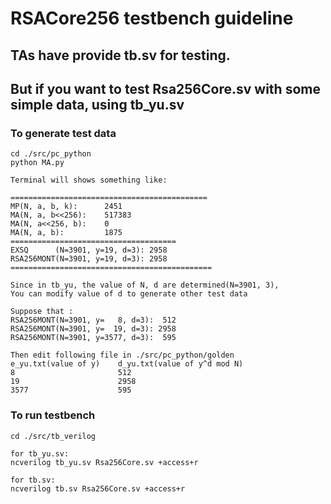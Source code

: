 RSACore256 testbench guideline
===

## TAs have provide tb.sv for testing.

## But if you want to test Rsa256Core.sv with some simple data, using tb_yu.sv


### To generate test data
```
cd ./src/pc_python 
python MA.py
```
```
Terminal will shows something like:

============================================
MP(N, a, b, k):      2451
MA(N, a, b<<256):    517383
MA(N, a<<256, b):    0
MA(N, a, b):         1875
=====================================
EXSQ      (N=3901, y=19, d=3): 2958
RSA256MONT(N=3901, y=19, d=3): 2958
=============================================

Since in tb_yu, the value of N, d are determined(N=3901, 3),
You can modify value of d to generate other test data

Suppose that :
RSA256MONT(N=3901, y=   8, d=3):  512
RSA256MONT(N=3901, y=  19, d=3): 2958
RSA256MONT(N=3901, y=3577, d=3):  595

Then edit following file in ./src/pc_python/golden
e_yu.txt(value of y)    d_yu.txt(value of y^d mod N)
8                       512        
19                      2958          
3577                    595
```
### To run testbench
```
cd ./src/tb_verilog

for tb_yu.sv: 
ncverilog tb_yu.sv Rsa256Core.sv +access+r

for tb.sv: 
ncverilog tb.sv Rsa256Core.sv +access+r
``` 